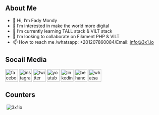 ## About Me

- 👋 Hi, I’m Fady Mondy
- 👀 I’m interested in make the world more digital
- 🌱 I’m currently learning TALL stack & VILT stack
- 💞️ I’m looking to collaborate on Filament PHP & VILT
- 📫 How to reach me /whatsapp: +201207860084/Email: info@3x1.io

## Socail Media

<a href="https://www.facebook.com/3x1io" target="_blank"><img align="center"  width="40px" src="https://cdn-icons.flaticon.com/png/512/3536/premium/3536394.png" alt="facebook" /></a>
<a href="https://www.instagram.com/engfadymondy" target="_blank"><img align="center"  width="40px" src="https://cdn-icons-png.flaticon.com/512/174/174855.png" alt="instagram" /></a>
<a href="https://twitter.com/engfadymondy" target="_blank"><img align="center"  width="40px" src="https://cdn-icons-png.flaticon.com/512/174/174876.png" alt="twitter" /></a>
<a href="https://www.youtube.com/channel/UCRYxB09Uk36PIQDeTGMMsTQ" target="_blank"><img align="center"  width="40px" src="https://cdn-icons-png.flaticon.com/512/174/174883.png" alt="youtube" /></a>
<a href="https://www.linkedin.com/in/engfadymondy/" target="_blank"><img align="center"  width="40px" src="https://cdn-icons-png.flaticon.com/512/174/174857.png" alt="linkedin" /></a>
<a href="https://www.behance.net/3x1" target="_blank"><img align="center"  width="40px" src="https://cdn-icons-png.flaticon.com/512/174/174837.png" alt="behance" /></a>
<a href="https://wa.me/+201207860084" target="_blank"><img align="center"  width="40px" src="https://cdn-icons-png.flaticon.com/512/174/174879.png" alt="whatsapp" /></a>

## Counters

<p>&nbsp;<img align="center" src="https://github-readme-stats.vercel.app/api?username=3x1io&show_icons=true&locale=en" alt="3x1io" /></p>


<!---
3x1io/3x1io is a ✨ special ✨ repository because its `README.md` (this file) appears on your GitHub profile.
You can click the Preview link to take a look at your changes.
--->
